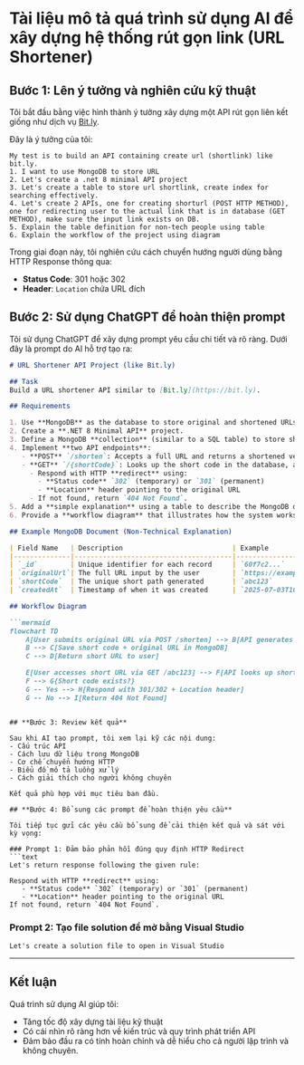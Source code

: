 
# **Tài liệu mô tả quá trình sử dụng AI để xây dựng hệ thống rút gọn link (URL Shortener)**

## **Bước 1: Lên ý tưởng và nghiên cứu kỹ thuật**

Tôi bắt đầu bằng việc hình thành ý tưởng xây dựng một API rút gọn liên kết giống như dịch vụ [Bit.ly](https://bit.ly).

Đây là ý tưởng của tôi:
```
My test is to build an API containing create url (shortlink) like bit.ly.
1. I want to use MongoDB to store URL
2. Let's create a .net 8 minimal API project
3. Let's create a table to store url shortlink, create index for searching effectively.
4. Let's create 2 APIs, one for creating shorturl (POST HTTP METHOD), one for redirecting user to the actual link that is in database (GET METHOD), make sure the input link exists on DB.
5. Explain the table definition for non-tech people using table
6. Explain the workflow of the project using diagram
```
Trong giai đoạn này, tôi nghiên cứu cách chuyển hướng người dùng bằng HTTP Response thông qua:

- **Status Code**: 301 hoặc 302
- **Header**: `Location` chứa URL đích

## **Bước 2: Sử dụng ChatGPT để hoàn thiện prompt**

Tôi sử dụng ChatGPT để xây dựng prompt yêu cầu chi tiết và rõ ràng. Dưới đây là prompt do AI hỗ trợ tạo ra:

```markdown
# URL Shortener API Project (like Bit.ly)

## Task
Build a URL shortener API similar to [Bit.ly](https://bit.ly).

## Requirements

1. Use **MongoDB** as the database to store original and shortened URLs.
2. Create a **.NET 8 Minimal API** project.
3. Define a MongoDB **collection** (similar to a SQL table) to store short URLs and create an **index** to optimize search queries.
4. Implement **two API endpoints**:
   - **POST** `/shorten`: Accepts a full URL and returns a shortened version.
   - **GET** `/{shortCode}`: Looks up the short code in the database, and if found:
     - Respond with HTTP **redirect** using:
       - **Status code** `302` (temporary) or `301` (permanent)
       - **Location** header pointing to the original URL
     - If not found, return `404 Not Found`.
5. Add a **simple explanation** using a table to describe the MongoDB document structure for non-technical users.
6. Provide a **workflow diagram** that illustrates how the system works from receiving a request to redirecting a user.

## Example MongoDB Document (Non-Technical Explanation)

| Field Name   | Description                           | Example                     |
|--------------|---------------------------------------|-----------------------------|
| `_id`        | Unique identifier for each record     | `60f7c2...`                 |
| `originalUrl`| The full URL input by the user        | `https://example.com/page` |
| `shortCode`  | The unique short path generated       | `abc123`                    |
| `createdAt`  | Timestamp of when it was created      | `2025-07-03T10:00:00Z`      |

## Workflow Diagram

```mermaid
flowchart TD
    A[User submits original URL via POST /shorten] --> B[API generates short code]
    B --> C[Save short code + original URL in MongoDB]
    C --> D[Return short URL to user]

    E[User accesses short URL via GET /abc123] --> F[API looks up short code in MongoDB]
    F --> G{Short code exists?}
    G -- Yes --> H[Respond with 301/302 + Location header]
    G -- No --> I[Return 404 Not Found]
```
```

## **Bước 3: Review kết quả**

Sau khi AI tạo prompt, tôi xem lại kỹ các nội dung:
- Cấu trúc API
- Cách lưu dữ liệu trong MongoDB
- Cơ chế chuyển hướng HTTP
- Biểu đồ mô tả luồng xử lý
- Cách giải thích cho người không chuyên

Kết quả phù hợp với mục tiêu ban đầu.

## **Bước 4: Bổ sung các prompt để hoàn thiện yêu cầu**

Tôi tiếp tục gửi các yêu cầu bổ sung để cải thiện kết quả và sát với kỳ vọng:

### Prompt 1: Đảm bảo phản hồi đúng quy định HTTP Redirect
```text
Let's return response following the given rule:

Respond with HTTP **redirect** using:
   - **Status code** `302` (temporary) or `301` (permanent)
   - **Location** header pointing to the original URL
If not found, return `404 Not Found`.
```

### Prompt 2: Tạo file solution để mở bằng Visual Studio
```text
Let's create a solution file to open in Visual Studio
```

---

## **Kết luận**

Quá trình sử dụng AI giúp tôi:
- Tăng tốc độ xây dựng tài liệu kỹ thuật
- Có cái nhìn rõ ràng hơn về kiến trúc và quy trình phát triển API
- Đảm bảo đầu ra có tính hoàn chỉnh và dễ hiểu cho cả người lập trình và không chuyên.
